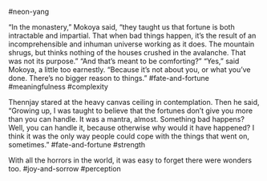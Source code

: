#neon-yang

“In the monastery,” Mokoya said, “they taught us that fortune is both intractable and impartial. That when bad things happen, it’s the result of an incomprehensible and inhuman universe working as it does. The mountain shrugs, but thinks nothing of the houses crushed in the avalanche. That was not its purpose.” “And that’s meant to be comforting?” “Yes,” said Mokoya, a little too earnestly. “Because it’s not about you, or what you’ve done. There’s no bigger reason to things.”
#fate-and-fortune #meaningfulness #complexity 

Thennjay stared at the heavy canvas ceiling in contemplation. Then he said, “Growing up, I was taught to believe that the fortunes don’t give you more than you can handle. It was a mantra, almost. Something bad happens? Well, you can handle it, because otherwise why would it have happened? I think it was the only way people could cope with the things that went on, sometimes.”
#fate-and-fortune #strength

With all the horrors in the world, it was easy to forget there were wonders too.
#joy-and-sorrow #perception